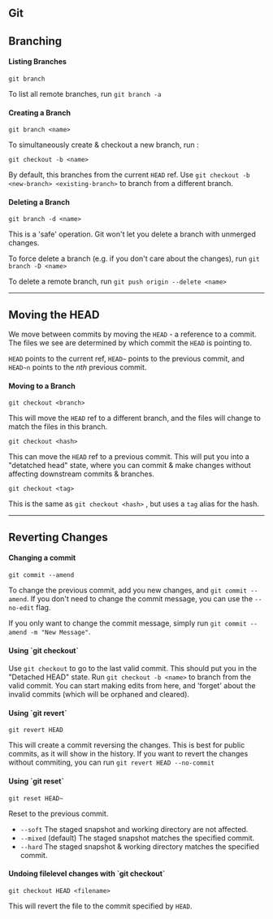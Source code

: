 ## Git

## Branching

#### Listing Branches

```
git branch
```

To list all remote branches, run `git branch -a`

#### Creating a Branch

```
git branch <name>
```

To simultaneously create & checkout a new branch, run :

```
git checkout -b <name>
```

By default, this branches from the current `HEAD` ref. Use `git checkout -b <new-branch> <existing-branch>` to branch from a different branch.

#### Deleting a Branch

```
git branch -d <name>
```

This is a 'safe' operation. Git won't let you delete a branch with unmerged changes.

To force delete a branch \(e.g. if you don't care about the changes\), run `git branch -D <name>`

To delete a remote branch, run `git push origin --delete <name>`

---

## Moving the HEAD

We move between commits by moving the `HEAD` - a reference to a commit. The files we see are determined by which commit the `HEAD` is pointing to.

`HEAD` points to the current ref, `HEAD~` points to the previous commit, and `HEAD~n` points to the _nth_ previous commit.

#### Moving to a Branch

```
git checkout <branch>
```

This will move the `HEAD` ref to a different branch, and the files will change to match the files in this branch.

```
git checkout <hash>
```

This can move the `HEAD` ref to a previous commit. This will put you into a "detatched head" state, where you can commit & make changes without affecting downstream commits & branches.

```
git checkout <tag>
```

This is the same as `git checkout <hash>` , but uses a `tag`  alias for the hash.

---

## Reverting Changes

#### Changing a commit

```
git commit --amend
```

To change the previous commit, add you new changes, and `git commit --amend`. If you don't need to change the commit message, you can use the `--no-edit` flag.

If you only want to change the commit message, simply run `git commit --amend -m "New Message"`.

#### Using \`git checkout\`

Use `git checkout` to go to the last valid commit. This should put you in the "Detached HEAD" state. Run `git checkout -b <name>` to branch from the valid commit. You can start making edits from here, and 'forget' about the invalid commits \(which will be orphaned and cleared\).

#### Using \`git revert\`

```
git revert HEAD
```

This will create a commit reversing the changes. This is best for public commits, as it will show in the history. If you want to revert the changes without commiting, you can run `git revert HEAD --no-commit`

#### Using \`git reset\`

```
git reset HEAD~
```

Reset to the previous commit.

* `--soft` The staged snapshot and working directory are not affected.
* `--mixed` \(default\) The staged snapshot matches the specified commit.
* `--hard` The staged snapshot & working directory matches the specified commit.

#### Undoing filelevel changes with \`git checkout\`

```
git checkout HEAD <filename>
```

This will revert the file to the commit specified by `HEAD`.

